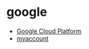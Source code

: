 # google

- [Google Cloud Platform](https://console.cloud.google.com)
- [myaccount](https://myaccount.google.com/u/1/?utm_source=OGB&tab=mk&utm_medium=app)
